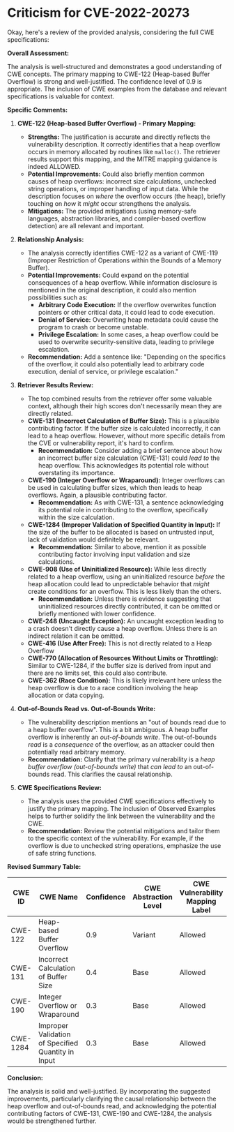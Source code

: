# Criticism for CVE-2022-20273

Okay, here's a review of the provided analysis, considering the full CWE specifications:

**Overall Assessment:**

The analysis is well-structured and demonstrates a good understanding of CWE concepts. The primary mapping to CWE-122 (Heap-based Buffer Overflow) is strong and well-justified. The confidence level of 0.9 is appropriate. The inclusion of CWE examples from the database and relevant specifications is valuable for context.

**Specific Comments:**

1.  **CWE-122 (Heap-based Buffer Overflow) - Primary Mapping:**

    *   **Strengths:** The justification is accurate and directly reflects the vulnerability description. It correctly identifies that a heap overflow occurs in memory allocated by routines like `malloc()`. The retriever results support this mapping, and the MITRE mapping guidance is indeed ALLOWED.
    *   **Potential Improvements:** Could also briefly mention common causes of heap overflows: incorrect size calculations, unchecked string operations, or improper handling of input data.  While the description focuses on *where* the overflow occurs (the heap), briefly touching on *how* it *might* occur strengthens the analysis.
    *   **Mitigations:** The provided mitigations (using memory-safe languages, abstraction libraries, and compiler-based overflow detection) are all relevant and important.

2.  **Relationship Analysis:**

    *   The analysis correctly identifies CWE-122 as a variant of CWE-119 (Improper Restriction of Operations within the Bounds of a Memory Buffer).
    *   **Potential Improvements:** Could expand on the potential consequences of a heap overflow. While information disclosure is mentioned in the original description, it could also mention possibilities such as:
        *   **Arbitrary Code Execution:** If the overflow overwrites function pointers or other critical data, it could lead to code execution.
        *   **Denial of Service:** Overwriting heap metadata could cause the program to crash or become unstable.
        *   **Privilege Escalation:** In some cases, a heap overflow could be used to overwrite security-sensitive data, leading to privilege escalation.
    *   **Recommendation:** Add a sentence like: "Depending on the specifics of the overflow, it could also potentially lead to arbitrary code execution, denial of service, or privilege escalation."

3.  **Retriever Results Review:**

    *   The top combined results from the retriever offer some valuable context, although their high scores don't necessarily mean they are directly related.
    *   **CWE-131 (Incorrect Calculation of Buffer Size):** This is a plausible contributing factor. If the buffer size is calculated incorrectly, it can lead to a heap overflow.  However, without more specific details from the CVE or vulnerability report, it's hard to confirm.
        *   **Recommendation:** Consider adding a brief sentence about how an incorrect buffer size calculation (CWE-131) could *lead to* the heap overflow.  This acknowledges its potential role without overstating its importance.
    *   **CWE-190 (Integer Overflow or Wraparound):** Integer overflows can be used in calculating buffer sizes, which then leads to heap overflows. Again, a plausible contributing factor.
        *   **Recommendation:** As with CWE-131, a sentence acknowledging its potential role in contributing to the overflow, specifically within the size calculation.
    *   **CWE-1284 (Improper Validation of Specified Quantity in Input):** If the size of the buffer to be allocated is based on untrusted input, lack of validation would definitely be relevant.
        *   **Recommendation:** Similar to above, mention it as possible contributing factor involving input validation and size calculations.
    *   **CWE-908 (Use of Uninitialized Resource):** While less directly related to a heap overflow, using an uninitialized resource *before* the heap allocation could lead to unpredictable behavior that *might* create conditions for an overflow. This is less likely than the others.
        *   **Recommendation:** Unless there is evidence suggesting that uninitialized resources directly contributed, it can be omitted or briefly mentioned with lower confidence.
    *   **CWE-248 (Uncaught Exception):** An uncaught exception leading to a crash doesn't directly cause a heap overflow. Unless there is an indirect relation it can be omitted.
    *   **CWE-416 (Use After Free):** This is not directly related to a Heap Overflow
    *   **CWE-770 (Allocation of Resources Without Limits or Throttling):** Similar to CWE-1284, if the buffer size is derived from input and there are no limits set, this could also contribute.
    *   **CWE-362 (Race Condition):** This is likely irrelevant here unless the heap overflow is due to a race condition involving the heap allocation or data copying.

4.  **Out-of-Bounds Read vs. Out-of-Bounds Write:**

    *   The vulnerability description mentions an "out of bounds read due to a heap buffer overflow". This is a bit ambiguous. A heap buffer overflow is inherently an *out-of-bounds write*. The out-of-bounds *read* is a *consequence* of the overflow, as an attacker could then potentially read arbitrary memory.
    *   **Recommendation:** Clarify that the primary vulnerability is a *heap buffer overflow (out-of-bounds write)* that *can lead to* an out-of-bounds read.  This clarifies the causal relationship.

5.  **CWE Specifications Review:**

    *   The analysis uses the provided CWE specifications effectively to justify the primary mapping. The inclusion of Observed Examples helps to further solidify the link between the vulnerability and the CWE.
    *   **Recommendation:** Review the potential mitigations and tailor them to the specific context of the vulnerability. For example, if the overflow is due to unchecked string operations, emphasize the use of safe string functions.

**Revised Summary Table:**

| CWE ID | CWE Name | Confidence | CWE Abstraction Level | CWE Vulnerability Mapping Label | CWE-Vulnerability Mapping Notes |
|---|---|---|---|---|---|
| CWE-122 | Heap-based Buffer Overflow | 0.9 | Variant | Allowed | Primary CWE |
| CWE-131 | Incorrect Calculation of Buffer Size | 0.4 | Base | Allowed | Contributing Factor |
| CWE-190 | Integer Overflow or Wraparound | 0.3 | Base | Allowed | Contributing Factor |
| CWE-1284 | Improper Validation of Specified Quantity in Input | 0.3 | Base | Allowed | Contributing Factor |

**Conclusion:**

The analysis is solid and well-justified. By incorporating the suggested improvements, particularly clarifying the causal relationship between the heap overflow and out-of-bounds read, and acknowledging the potential contributing factors of CWE-131, CWE-190 and CWE-1284, the analysis would be strengthened further.